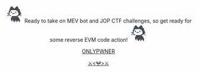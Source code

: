 <div align="center">
	<img src="mona-loading-default.gif" width="48">
	<!-- <p>Credit to Minaminao creation</p> -->
	Ready to take on MEV bot and JOP CTF challenges, so get ready for some reverse EVM code action!
	<img src="mona-loading-default.gif" width="48">
	<br>
	
<a href=https://onlypwner.xyz/leaderboard> ONLYPWNER</a>

<a href=https://nodeguardians.io/character/m4k2>⚔️<𖤍>⚔️</a>
</div>





